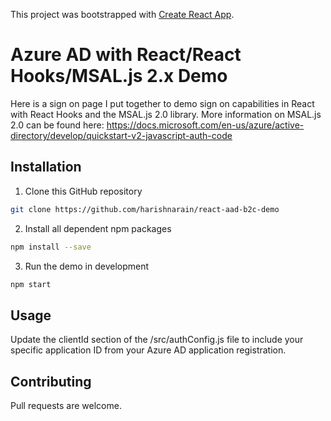 This project was bootstrapped with [Create React App](https://github.com/facebook/create-react-app).

# Azure AD with React/React Hooks/MSAL.js 2.x Demo

Here is a sign on page I put together to demo sign on capabilities in React with React Hooks and the MSAL.js 2.0 library. 
More information on MSAL.js 2.0 can be found here: https://docs.microsoft.com/en-us/azure/active-directory/develop/quickstart-v2-javascript-auth-code

## Installation

1. Clone this GitHub repository
```bash
git clone https://github.com/harishnarain/react-aad-b2c-demo
```
2. Install all dependent npm packages
```bash
npm install --save
```
3. Run the demo in development
```bash
npm start
```

## Usage

Update the clientId section of the /src/authConfig.js file to include your specific application ID from your Azure AD application registration.

## Contributing
Pull requests are welcome.

